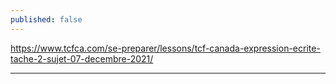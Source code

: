 ```yaml
---
published: false
---
```

https://www.tcfca.com/se-preparer/lessons/tcf-canada-expression-ecrite-tache-2-sujet-07-decembre-2021/

---

